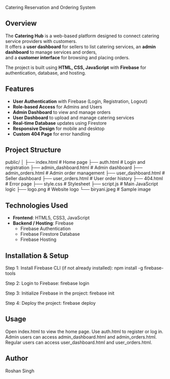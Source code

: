 Catering Reservation and Ordering System

## Overview
The **Catering Hub** is a web-based platform designed to connect catering service providers with customers.  
It offers a **user dashboard** for sellers to list catering services, an **admin dashboard** to manage services and orders,  
and a **customer interface** for browsing and placing orders.

The project is built using **HTML, CSS, JavaScript** with **Firebase** for authentication, database, and hosting.

## Features
- **User Authentication** with Firebase (Login, Registration, Logout)
- **Role-based Access** for Admins and Users
- **Admin Dashboard** to view and manage orders
- **User Dashboard** to upload and manage catering services
- **Real-time Database** updates using Firestore
- **Responsive Design** for mobile and desktop
- **Custom 404 Page** for error handling

## Project Structure
public/
│
├── index.html # Home page
├── auth.html # Login and registration
├── admin_dashboard.html # Admin dashboard
├── admin_orders.html # Admin order management
├── user_dashboard.html # Seller dashboard
├── user_orders.html # User order history
├── 404.html # Error page
├── style.css # Stylesheet
├── script.js # Main JavaScript logic
├── logo.png # Website logo
└── biryani.jpeg # Sample image

## Technologies Used
- **Frontend**: HTML5, CSS3, JavaScript
- **Backend / Hosting**: Firebase  
  - Firebase Authentication  
  - Firebase Firestore Database  
  - Firebase Hosting  

## Installation & Setup
Step 1: Install Firebase CLI (if not already installed):
npm install -g firebase-tools

Step 2: Login to Firebase:
firebase login

Step 3: Initialize Firebase in the project:
firebase init

Step 4: Deploy the project:
firebase deploy

## Usage
Open index.html to view the home page.
Use auth.html to register or log in.
Admin users can access admin_dashboard.html and admin_orders.html.
Regular users can access user_dashboard.html and user_orders.html.

## Author
Roshan Singh
